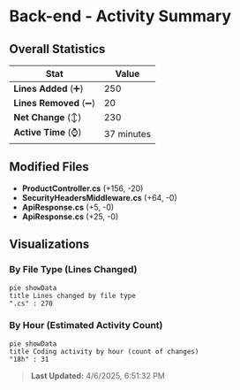 # Back-end - Activity Summary 

## Overall Statistics

| Stat                   | Value                                                             |
| ---------------------- | ----------------------------------------------------------------- |
| **Lines Added** (➕)   | 250                                          |
| **Lines Removed** (➖) | 20                                        |
| **Net Change** (↕)    | 230                |
| **Active Time** (⌚)   | 37 minutes |


## Modified Files
- **ProductController.cs** (+156, -20)
- **SecurityHeadersMiddleware.cs** (+64, -0)
- **ApiResponse.cs** (+5, -0)
- **ApiResponse.cs** (+25, -0)

## Visualizations

### By File Type (Lines Changed)

```mermaid
pie showData
title Lines changed by file type
".cs" : 270
```

### By Hour (Estimated Activity Count)

```mermaid
pie showData
title Coding activity by hour (count of changes)
"18h" : 31
```


> **Last Updated:** 4/6/2025, 6:51:32 PM